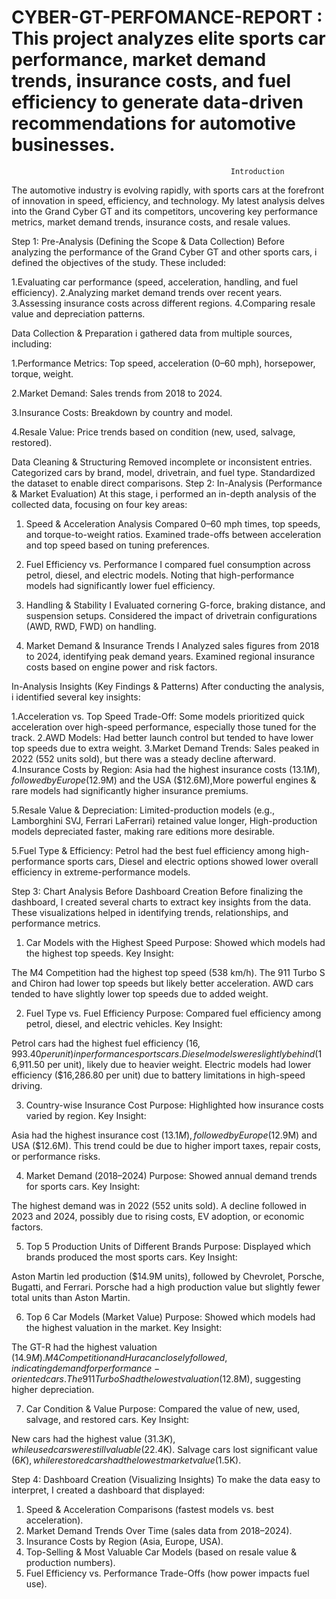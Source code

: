 # CYBER-GT-PERFOMANCE-REPORT : This project analyzes elite sports car performance, market demand trends, insurance costs, and fuel efficiency to generate data-driven recommendations for automotive businesses.    
                                                     Introduction

The automotive industry is evolving rapidly, with sports cars at the forefront of innovation in speed, efficiency, and technology. My latest analysis delves into the Grand Cyber GT and its competitors, uncovering key performance metrics, market demand trends, insurance costs, and resale values.

Step 1: Pre-Analysis (Defining the Scope & Data Collection)
Before analyzing the performance of the Grand Cyber GT and other sports cars, i defined the objectives of the study. These included:

1.Evaluating car performance (speed, acceleration, handling, and fuel efficiency).
2.Analyzing market demand trends over recent years.
3.Assessing insurance costs across different regions.
4.Comparing resale value and depreciation patterns.


Data Collection & Preparation
i gathered data from multiple sources, including:

1.Performance Metrics: Top speed, acceleration (0–60 mph), horsepower, torque, weight.

2.Market Demand: Sales trends from 2018 to 2024.

3.Insurance Costs: Breakdown by country and model.

4.Resale Value: Price trends based on condition (new, used, salvage, restored).

Data Cleaning & Structuring
Removed incomplete or inconsistent entries.
Categorized cars by brand, model, drivetrain, and fuel type.
Standardized the dataset to enable direct comparisons.
Step 2: In-Analysis (Performance & Market Evaluation)
At this stage, i performed an in-depth analysis of the collected data, focusing on four key areas:

1. Speed & Acceleration Analysis
Compared 0–60 mph times, top speeds, and torque-to-weight ratios.
Examined trade-offs between acceleration and top speed based on tuning preferences.

2. Fuel Efficiency vs. Performance
I compared fuel consumption across petrol, diesel, and electric models.
Noting that high-performance models had significantly lower fuel efficiency.

3. Handling & Stability
I Evaluated cornering G-force, braking distance, and suspension setups.
Considered the impact of drivetrain configurations (AWD, RWD, FWD) on handling.

4. Market Demand & Insurance Trends
I Analyzed sales figures from 2018 to 2024, identifying peak demand years.
Examined regional insurance costs based on engine power and risk factors.





In-Analysis Insights (Key Findings & Patterns)
After conducting the analysis, i identified several key insights:

1.Acceleration vs. Top Speed Trade-Off: Some models prioritized quick acceleration over high-speed performance, especially those tuned for the track.
2.AWD Models: Had better launch control but tended to have lower top speeds due to extra weight.
3.Market Demand Trends: Sales peaked in 2022 (552 units sold), but there was a steady decline afterward.
4.Insurance Costs by Region: Asia had the highest insurance costs ($13.1M), followed by Europe ($12.9M) and the USA ($12.6M),More powerful engines & rare models had significantly higher insurance premiums.

5.Resale Value & Depreciation: Limited-production models (e.g., Lamborghini SVJ, Ferrari LaFerrari) retained value longer, High-production models depreciated faster, making rare editions more desirable.

5.Fuel Type & Efficiency: Petrol had the best fuel efficiency among high-performance sports cars, Diesel and electric options showed lower overall efficiency in extreme-performance models.





Step 3: Chart Analysis Before Dashboard Creation
Before finalizing the dashboard, I created several charts to extract key insights from the data. These visualizations helped in identifying trends, relationships, and performance metrics.

1. Car Models with the Highest Speed
Purpose: Showed which models had the highest top speeds.
Key Insight:

The M4 Competition had the highest top speed (538 km/h).
The 911 Turbo S and Chiron had lower top speeds but likely better acceleration.
AWD cars tended to have slightly lower top speeds due to added weight.

2. Fuel Type vs. Fuel Efficiency
Purpose: Compared fuel efficiency among petrol, diesel, and electric vehicles.
Key Insight:

Petrol cars had the highest fuel efficiency ($16,993.40 per unit) in performance sports cars.
Diesel models were slightly behind ($16,911.50 per unit), likely due to heavier weight.
Electric models had lower efficiency ($16,286.80 per unit) due to battery limitations in high-speed driving.

3. Country-wise Insurance Cost
Purpose: Highlighted how insurance costs varied by region.
Key Insight:

Asia had the highest insurance cost ($13.1M), followed by Europe ($12.9M) and USA ($12.6M).
This trend could be due to higher import taxes, repair costs, or performance risks.

4. Market Demand (2018–2024)
Purpose: Showed annual demand trends for sports cars.
Key Insight:

The highest demand was in 2022 (552 units sold).
A decline followed in 2023 and 2024, possibly due to rising costs, EV adoption, or economic factors.

5. Top 5 Production Units of Different Brands
Purpose: Displayed which brands produced the most sports cars.
Key Insight:

Aston Martin led production ($14.9M units), followed by Chevrolet, Porsche, Bugatti, and Ferrari.
Porsche had a high production value but slightly fewer total units than Aston Martin.

6. Top 6 Car Models (Market Value)
Purpose: Showed which models had the highest valuation in the market.
Key Insight:

The GT-R had the highest valuation ($14.9M).
M4 Competition and Huracan closely followed, indicating demand for performance-oriented cars.
The 911 Turbo S had the lowest valuation ($12.8M), suggesting higher depreciation.

7. Car Condition & Value
Purpose: Compared the value of new, used, salvage, and restored cars.
Key Insight:

New cars had the highest value ($31.3K), while used cars were still valuable ($22.4K).
Salvage cars lost significant value ($6K), while restored cars had the lowest market value ($1.5K).

Step 4: Dashboard Creation (Visualizing Insights)
To make the data easy to interpret, I created a dashboard that displayed:

1. Speed & Acceleration Comparisons (fastest models vs. best acceleration).
2. Market Demand Trends Over Time (sales data from 2018–2024).
3. Insurance Costs by Region (Asia, Europe, USA).
4. Top-Selling & Most Valuable Car Models (based on resale value & production numbers).
5. Fuel Efficiency vs. Performance Trade-Offs (how power impacts fuel use).

   

